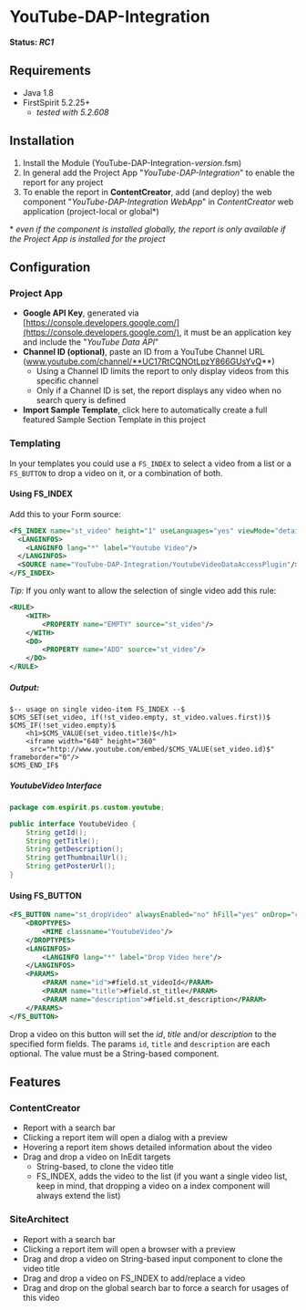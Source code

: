 # YouTube-DAP-Integration
**Status: _RC1_**


## Requirements
* Java 1.8
* FirstSpirit 5.2.25+
  * _tested with 5.2.608_ 


## Installation
1. Install the Module (YouTube-DAP-Integration-_version_.fsm)
2. In general add the Project App "_YouTube-DAP-Integration_" to enable the report for any project 
3. To enable the report in **ContentCreator**, add (and deploy) the web component "_YouTube-DAP-Integration WebApp_" in _ContentCreator_ web application (project-local or global*) 

\* _even if the component is installed globally, the report is only available if the Project App is installed for the project_ 


## Configuration 
### Project App
* **Google API Key**, generated via [https://console.developers.google.com/](https://console.developers.google.com/), it must be an application key and include the "_YouTube Data API_"  
* **Channel ID (optional)**, paste an ID from a YouTube Channel URL (www.youtube.com/channel/**UC17RtCQNOtLpzY866GUsYvQ**)
  * Using a Channel ID limits the report to only display videos from this specific channel
  * Only if a Channel ID is set, the report displays any video when no search query is defined
* **Import Sample Template**, click here to automatically create a full featured Sample Section Template in this project 


### Templating
In your templates you could use a `FS_INDEX` to select a video from a list or a `FS_BUTTON` to drop a video on it, or a combination of both.

#### Using FS_INDEX
Add this to your Form source:
```xml
<FS_INDEX name="st_video" height="1" useLanguages="yes" viewMode="details">
  <LANGINFOS>
    <LANGINFO lang="*" label="Youtube Video"/>
  </LANGINFOS>
  <SOURCE name="YouTube-DAP-Integration/YoutubeVideoDataAccessPlugin"/>
</FS_INDEX>
```

*Tip:* If you only want to allow the selection of single video add this rule:
```xml
<RULE>
    <WITH>
        <PROPERTY name="EMPTY" source="st_video"/>
    </WITH>
    <DO>
        <PROPERTY name="ADD" source="st_video"/>
    </DO>
</RULE>
```

##### Output:
~~~
$-- usage on single video-item FS_INDEX --$
$CMS_SET(set_video, if(!st_video.empty, st_video.values.first))$
$CMS_IF(!set_video.empty)$
    <h1>$CMS_VALUE(set_video.title)$</h1>
    <iframe width="640" height="360"
     src="http://www.youtube.com/embed/$CMS_VALUE(set_video.id)$" frameborder="0"/>
$CMS_END_IF$
~~~

##### YoutubeVideo Interface
```java
package com.espirit.ps.custom.youtube;

public interface YoutubeVideo {
    String getId();
    String getTitle();
    String getDescription();
    String getThumbnailUrl();
    String getPosterUrl();
}
```

#### Using FS_BUTTON
```xml
<FS_BUTTON name="st_dropVideo" alwaysEnabled="no" hFill="yes" onDrop="class:DropYoutubeVideoExecutable" useLanguages="no">
	<DROPTYPES>
		<MIME classname="YoutubeVideo"/>
	</DROPTYPES>
	<LANGINFOS>
		<LANGINFO lang="*" label="Drop Video here"/>
	</LANGINFOS>
	<PARAMS>
		<PARAM name="id">#field.st_videoId</PARAM>
		<PARAM name="title">#field.st_title</PARAM>
		<PARAM name="description">#field.st_description</PARAM>
	</PARAMS>
</FS_BUTTON>
```

Drop a video on this button will set the _id_, _title_ and/or _description_ to the specified form fields.
The params `id`, `title` and `description` are each optional. The value must be a String-based component.


## Features
### ContentCreator
* Report with a search bar
* Clicking a report item will open a dialog with a preview
* Hovering a report item shows detailed information about the video
* Drag and drop a video on InEdit targets
  * String-based, to clone the video title
  * FS_INDEX, adds the video to the list (if you want a single video list, keep in mind, that dropping a video on a index component will always extend the list)

### SiteArchitect
* Report with a search bar
* Clicking a report item will open a browser with a preview
* Drag and drop a video on String-based input component to clone the video title
* Drag and drop a video on FS_INDEX to add/replace a video
* Drag and drop on the global search bar to force a search for usages of this video
